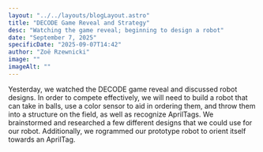 ```yaml
---
layout: "../../layouts/blogLayout.astro"
title: "DECODE Game Reveal and Strategy"
desc: "Watching the game reveal; beginning to design a robot"
date: "September 7, 2025"
specificDate: "2025-09-07T14:42"
author: "Zoë Rzewnicki"
image: ""
imageAlt: ""
---
```

Yesterday, we watched the DECODE game reveal and discussed robot designs. In order to compete effectively, we will need to build a robot that can take in balls, use a color sensor to aid in ordering them, and throw them into a structure on the field, as well as recognize AprilTags. We brainstormed and researched a few different designs that we could use for our robot. Additionally, we rogrammed our prototype robot to orient itself towards an AprilTag. 